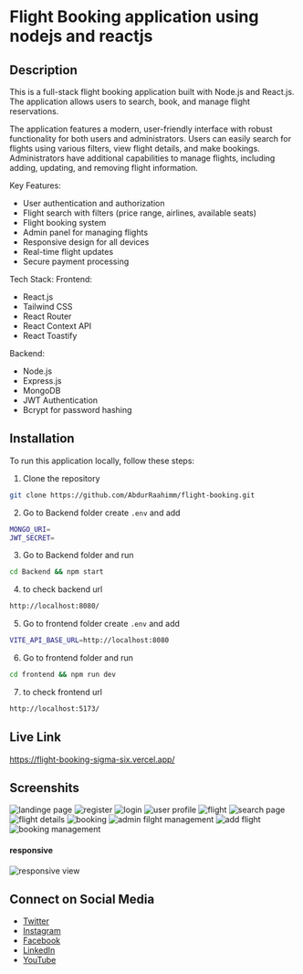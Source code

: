 # Flight Booking application using nodejs and reactjs

## Description
This is a full-stack flight booking application built with Node.js and React.js. The application allows users to search, book, and manage flight reservations.

The application features a modern, user-friendly interface with robust functionality for both users and administrators. Users can easily search for flights using various filters, view flight details, and make bookings. Administrators have additional capabilities to manage flights, including adding, updating, and removing flight information.


Key Features:
- User authentication and authorization
- Flight search with filters (price range, airlines, available seats)
- Flight booking system
- Admin panel for managing flights
- Responsive design for all devices
- Real-time flight updates
- Secure payment processing

Tech Stack:
Frontend:
- React.js
- Tailwind CSS
- React Router
- React Context API
- React Toastify

Backend:
- Node.js
- Express.js
- MongoDB
- JWT Authentication
- Bcrypt for password hashing



## Installation
To run this application locally, follow these steps:

1. Clone the repository
```bash
git clone https://github.com/AbdurRaahimm/flight-booking.git
```
2. Go to Backend folder create `.env` and add 
```bash
MONGO_URI=
JWT_SECRET=
```
3. Go to Backend folder and run
```bash
cd Backend && npm start
```
4. to check backend url 
```bash
http://localhost:8080/
```
5. Go to frontend folder create `.env` and add 
```bash
VITE_API_BASE_URL=http://localhost:8080
```
6. Go to frontend folder and run
```bash
cd frontend && npm run dev
```
7. to check frontend url 
```bash
http://localhost:5173/
```

## Live Link
https://flight-booking-sigma-six.vercel.app/

## Screenshits
![landinge page](./images/image.png)
![register](./images/image-6.png)
![login](./images/image-7.png)
![user profile](./images/image-8.png)
![flight](./images/image-1.png)
![search page](./images/image-5.png)
![flight details](./images/image-2.png)
![booking](./images/image-3.png)
![admin filght management](./images/image-4.png)
![add flight](./images/image-9.png)
![booking management](./images/image-10.png)
#### responsive
![responsive view](./images/image11.png)


## Connect on Social Media
- [Twitter](https://twitter.com/AbdurRahim4G)
- [Instagram](https://www.instagram.com/abdurrahim4g/)
- [Facebook](https://www.facebook.com/Rahim72446)
- [LinkedIn](https://www.linkedin.com/in/abdur-rahim4g/)
- [YouTube](https://youtube.com/@AbdurRahimm)
